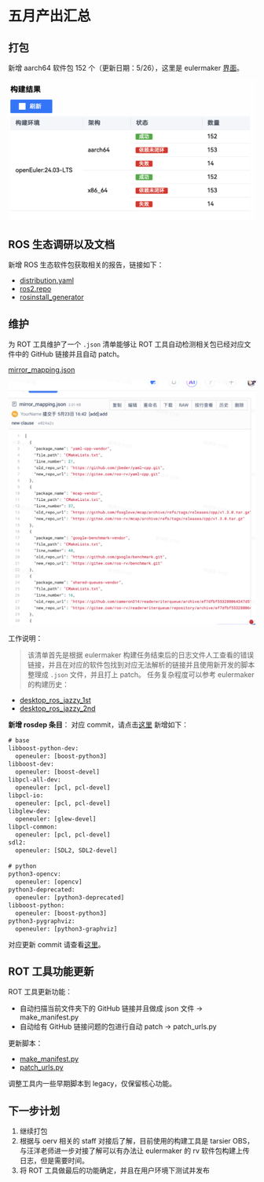 # 五月产出汇总

## 打包

新增 aarch64 软件包 152 个（更新日期：5/26），这里是 eulermaker [界面](https://eulermaker.compass-ci.openeuler.openatom.cn/project/overview?osProject=desktop_ros_jazzy_2nd)。

![alt text](img/may-eulermaker-2nd.png)

## ROS 生态调研以及文档

新增 ROS 生态软件包获取相关的报告，链接如下：

- [distribution.yaml](https://gitee.com/microseyuyu/oe_jazzy_docs/blob/master/Research/distribution.yaml.md)
- [ros2.repo](https://gitee.com/microseyuyu/oe_jazzy_docs/blob/master/Research/ros2.repo.md)
- [rosinstall_generator](https://gitee.com/microseyuyu/oe_jazzy_docs/blob/master/Research/rosinstall_generator.md)



## 维护

为 ROT 工具维护了一个 `.json` 清单能够让 ROT 工具自动检测相关包已经对应文件中的 GitHub 链接并且自动 patch。

[mirror_mapping.json](https://gitee.com/ros-rv/rosopeneulertool/raw/main/ros_openeuler_tool/mappings/mirror_mapping.json)

![alt text](img/mirror_mapping.png)

工作说明：

> 该清单首先是根据 eulermaker 构建任务结束后的日志文件人工查看的错误链接，并且在对应的软件包找到对应无法解析的链接并且使用新开发的脚本整理成 `.json` 文件，并且打上 patch。
任务复杂程度可以参考 eulermaker 的构建历史：
- [desktop_ros_jazzy_1st](https://eulermaker.compass-ci.openeuler.openatom.cn/project/build?osProject=desktop_ros_jazzy_1st)
- [desktop_ros_jazzy_2nd](https://eulermaker.compass-ci.openeuler.openatom.cn/project/build?osProject=desktop_ros_jazzy_2nd)

**新增 rosdep 条目**：
对应 commit，请点击[这里](https://gitee.com/microseyuyu/oe_jazzy_docs/commit/27391847f2ff51dec630437da085ee74a55d3256)
新增如下：

```
# base
libboost-python-dev:
  openeuler: [boost-python3]
libboost-dev:
  openeuler: [boost-devel]
libpcl-all-dev:
  openeuler: [pcl, pcl-devel]
libpcl-io:
  openeuler: [pcl, pcl-devel]
libglew-dev:
  openeuler: [glew-devel]
libpcl-common:
  openeuler: [pcl, pcl-devel]
sdl2:
  openeuler: [SDL2, SDL2-devel]

# python
python3-opencv:
  openeuler: [opencv]
python3-deprecated:
  openeuler: [python3-deprecated]
libboost-python:
  openeuler: [boost-python3]
python3-pygraphviz:
  openeuler: [python3-graphviz]
```

对应更新 commit 请查看[这里](https://gitee.com/microseyuyu/oe_jazzy_docs/commits/05e3d19816f52173c57bd0a0249343a03ac1ca63)。


## ROT 工具功能更新

ROT 工具更新功能：

- 自动扫描当前文件夹下的 GitHub 链接并且做成 json 文件 -> make_manifest.py
- 自动给有 GitHub 链接问题的包进行自动 patch -> patch_urls.py

更新脚本：

- [make_manifest.py](https://e.gitee.com/ros-rv/projects/736380/repos/ros-rv/rosopeneulertool/blob/main/ros_openeuler_tool%2Fmake_manifest.py)
- [patch_urls.py](https://e.gitee.com/ros-rv/projects/736380/repos/ros-rv/rosopeneulertool/blob/main/ros_openeuler_tool%2Fpatch_urls.py)

调整工具内一些早期脚本到 legacy，仅保留核心功能。

## 下一步计划 

1. 继续打包
2. 根据与 oerv 相关的 staff 对接后了解，目前使用的构建工具是 tarsier OBS，与汪洋老师进一步对接了解可以有办法让 eulermaker 的 rv 软件包构建上传日志，但是需要时间。
3. 将 ROT 工具做最后的功能确定，并且在用户环境下测试并发布
